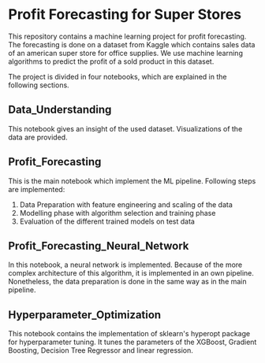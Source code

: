 # Profit Forecasting for Super Stores

This repository contains a machine learning project for profit forecasting. 
The forecasting is done on a dataset from Kaggle which contains sales data of an american super store for office supplies. 
We use machine learning algorithms to predict the profit of a sold product in this dataset. 

The project is divided in four notebooks, which are explained in the following sections. 

## Data_Understanding
This notebook gives an insight of the used dataset. Visualizations of the data are provided.

## Profit_Forecasting
This is the main notebook which implement the ML pipeline. Following steps are implemented:
1) Data Preparation with feature engineering and scaling of the data 
2) Modelling phase with algorithm selection and training phase
3) Evaluation of the different trained models on test data

## Profit_Forecasting_Neural_Network 
In this notebook, a neural network is implemented. Because of the more complex architecture of this algorithm, it is implemented in an own pipeline. 
Nonetheless, the data preparation is done in the same way as in the main pipeline. 


## Hyperparameter_Optimization
This notebook contains the implementation of sklearn's hyperopt package for hyperparameter tuning. It tunes the parameters of the XGBoost, Gradient Boosting, Decision Tree Regressor and linear regression. 




